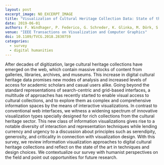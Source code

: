 ```yaml
---
layout: post
excerpt_image: NO_EXCERPT_IMAGE
title: "Visualization of Cultural Heritage Collection Data: State of the Art and Future Challenges"
date: 2019-06-01
authors: F. Windhager, P. Federico, G. Schreder, K. Glinka, M. Dörk, S. Miksch & E. Mayr
venue: "IEEE Transactions on Visualization and Computer Graphics"
doi: 10.1109/TVCG.2018.2830759
categories:
  - survey
  - digital humanities
---
```

After decades of digitization, large cultural heritage collections have emerged on the web, which contain massive stocks of content from galleries, libraries, archives, and museums. This increase in digital cultural heritage data promises new modes of analysis and increased levels of access for academic scholars and casual users alike. Going beyond the standard representations of search-centric and grid-based interfaces, a multitude of approaches has recently started to enable visual access to cultural collections, and to explore them as complex and comprehensive information spaces by the means of interactive visualizations. In contrast to conventional web interfaces, we witness a widening spectrum of innovative visualization types specially designed for rich collections from the cultural heritage sector. This new class of information visualizations gives rise to a notable diversity of interaction and representation techniques while lending currency and urgency to a discussion about principles such as serendipity, generosity, and criticality in connection with visualization design. With this survey, we review information visualization approaches to digital cultural heritage collections and reflect on the state of the art in techniques and design choices. We contextualize our survey with humanist perspectives on the field and point out opportunities for future research.
